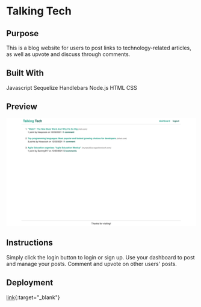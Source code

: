 # Talking Tech


## Purpose
This is a blog website for users to post links to technology-related articles, as well as upvote and discuss through comments.

## Built With
Javascript
Sequelize
Handlebars
Node.js
HTML
CSS

## Preview
![Screenshot](/public/assets/screenshot.png)

## Instructions
Simply click the login button to login or sign up. Use your dashboard to post and manage your posts. Comment and upvote on other users' posts.

## Deployment
[link](https://limitless-fortress-00756.herokuapp.com/){:target="_blank"}


